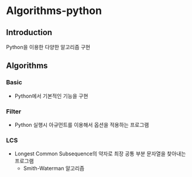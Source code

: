 # Algorithms-python

## Introduction
Python을 이용한 다양한 알고리즘 구현
<br>

## Algorithms

### Basic
* Python에서 기본적인 기능을 구현

### Filter
* Python 실행시 아규먼트를 이용해서 옵션을 적용하는 프로그램 

### LCS
* Longest Common Subsequence의 약자로 최장 공통 부분 문자열을 찾아내는 프로그램
   * Smith-Waterman 알고리즘
